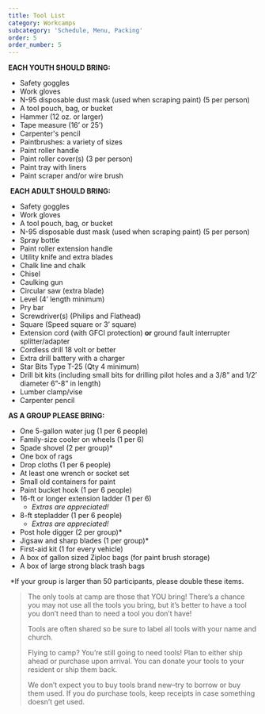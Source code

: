 ```yaml
---
title: Tool List
category: Workcamps
subcategory: 'Schedule, Menu, Packing'
order: 5
order_number: 5
---
```


**EACH YOUTH SHOULD BRING:**&nbsp;

* Safety goggles&nbsp;
* Work gloves&nbsp;
* N-95 disposable dust mask (used when scraping paint) (5 per person)
* A tool pouch, bag, or bucket&nbsp;
* Hammer (12 oz. or larger)
* Tape measure (16’ or 25’)&nbsp;
* Carpenter's pencil
* Paintbrushes: a variety of sizes&nbsp;
* Paint roller handle&nbsp;
* Paint roller cover(s) (3 per person)&nbsp;
* Paint tray with liners&nbsp;
* Paint scraper and/or wire brush&nbsp;

&nbsp;**EACH ADULT SHOULD BRING:&nbsp;**

* Safety goggles&nbsp;
* Work gloves&nbsp;
* A tool pouch, bag, or bucket&nbsp;
* N-95 disposable dust mask (used when scraping paint) (5 per person)
* Spray bottle&nbsp;
* Paint roller extension handle&nbsp;
* Utility knife and extra blades&nbsp;
* Chalk line and chalk&nbsp;
* Chisel&nbsp;
* Caulking gun&nbsp;
* Circular saw (extra blade)&nbsp;
* Level (4’ length minimum)&nbsp;
* Pry bar&nbsp;
* Screwdriver(s) (Philips and Flathead)&nbsp;
* Square (Speed square or 3’ square)&nbsp;
* Extension cord (with GFCI protection) **or** ground fault interrupter splitter/adapter&nbsp;
* Cordless drill 18 volt or better&nbsp;
* Extra drill battery with a charger&nbsp;
* Star Bits Type T-25 (Qty 4 minimum)
* Drill bit kits (including small bits for drilling pilot holes and a 3/8” and 1/2’ diameter 6”-8” in length)&nbsp;
* Lumber clamp/vise&nbsp;
* Carpenter pencil&nbsp;

**AS A GROUP PLEASE BRING:&nbsp;**

* One 5-gallon water jug (1 per 6 people)&nbsp;
* Family-size cooler on wheels (1 per 6)&nbsp;
* Spade shovel (2 per group)\*&nbsp;
* One box of rags&nbsp;
* Drop cloths (1 per 6 people)&nbsp;
* At least one wrench or socket set&nbsp;
* Small old containers for paint&nbsp;
* Paint bucket hook (1 per 6 people)&nbsp;
* 16-ft or longer extension ladder (1 per 6)&nbsp;
  * *Extras are appreciated\!&nbsp;*
* 8-ft stepladder (1 per 6 people)&nbsp;
  * *Extras are appreciated\!&nbsp;*
* Post hole digger (2 per group)\*&nbsp;
* Jigsaw and sharp blades (1 per group)\*&nbsp;
* First-aid kit (1 for every vehicle)&nbsp;
* A box of gallon sized Ziploc bags (for paint brush storage)&nbsp;
* A box of large strong black trash bags&nbsp;

&nbsp;\*If your group is larger than 50 participants, please double these items.&nbsp;

> The only tools at camp are those that YOU bring\! There’s a chance you may not use all the tools you bring, but it’s better to have a tool you don’t need than to need a tool you don’t have\!&nbsp;
>
>
> Tools are often shared so be sure to label all tools with your name and church.&nbsp;
>
>
> Flying to camp? You’re still going to need tools\! Plan to either ship ahead or purchase upon arrival. You can donate your tools to your resident or ship them back.&nbsp;
>
>
> We don’t expect you to buy tools brand new–try to borrow or buy them used. If you do purchase tools, keep receipts in case something doesn’t get used.&nbsp;
